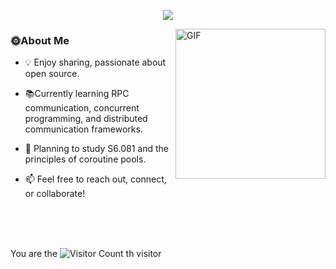 <!-- 顶部动画大标题，居中显示 -->
<p align="center">
<a href="https://git.io/typing-svg"><img src="https://readme-typing-svg.demolab.com?font=Fira+Code&weight=700&pause=1000&color=4B69D6FC&center=true&repeat=false&width=600&height=70&lines=WELCOME+TO+MY+GITHUB+PROFILE+!&t=1" /></a>
</p>

<a href="https://media0.giphy.com/media/hp3dmEypS0FaoyzWLR/giphy.gif">
  <img align="right" alt="GIF" src="https://media0.giphy.com/media/hp3dmEypS0FaoyzWLR/giphy.gif" width="240"/>
</a>

### 🌞About Me
- 💡 Enjoy sharing, passionate about open source.
  
- 📚Currently learning RPC communication, concurrent programming, and distributed communication frameworks.
  
- 🌟 Planning to study S6.081 and the principles of coroutine pools.
  
- 📫 Feel free to reach out, connect, or collaborate!

<br/><br/><br/>

You are the ![Visitor Count](https://profile-counter.glitch.me/xenon/count.svg) th  visitor

  <!-- for beauty 留个空行好看点 -->
  <div>&nbsp;</div>

<!---
L1w-Y/L1w-Y is a ✨ special ✨ repository because its `README.md` (this file) appears on your GitHub profile.
You can click the Preview link to take a look at your changes.
--->
